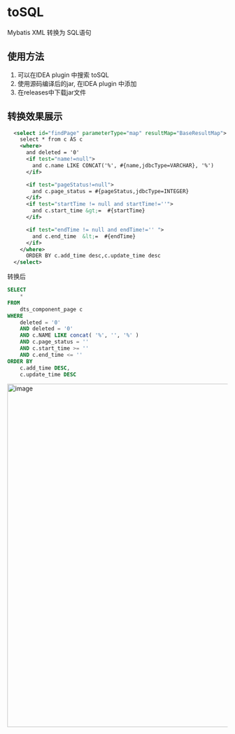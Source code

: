 # toSQL
Mybatis XML 转换为 SQL语句

## 使用方法
1. 可以在IDEA plugin 中搜索 toSQL
2. 使用源码编译后的jar, 在IDEA plugin 中添加
3. 在releases中下载jar文件

## 转换效果展示

```xml
  <select id="findPage" parameterType="map" resultMap="BaseResultMap">
    select * from c AS c
    <where>
      and deleted = '0'
      <if test="name!=null">
        and c.name LIKE CONCAT('%', #{name,jdbcType=VARCHAR}, '%')
      </if>

      <if test="pageStatus!=null">
        and c.page_status = #{pageStatus,jdbcType=INTEGER}
      </if>
      <if test="startTime != null and startTime!=''">
        and c.start_time &gt;=  #{startTime}
      </if>

      <if test="endTime != null and endTime!='' ">
        and c.end_time  &lt;=  #{endTime}
      </if>
    </where>
      ORDER BY c.add_time desc,c.update_time desc
  </select>
```

转换后

```SQL
SELECT
	* 
FROM
	dts_component_page c 
WHERE
	deleted = '0'
	AND deleted = '0' 
	AND c.NAME LIKE concat( '%', '', '%' ) 
	AND c.page_status = '' 
	AND c.start_time >= '' 
	AND c.end_time <= '' 
ORDER BY
	c.add_time DESC,
	c.update_time DESC
```



<img width="785" alt="image" src="https://github.com/huxuekuo/toSQL/assets/41356055/88b79cdb-76f1-44f2-954e-7b6aaeb97a71">
